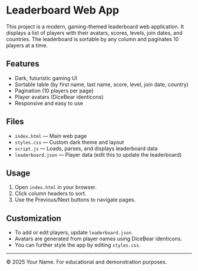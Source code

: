# Leaderboard Web App

This project is a modern, gaming-themed leaderboard web application. It displays a list of players with their avatars, scores, levels, join dates, and countries. The leaderboard is sortable by any column and paginates 10 players at a time.

## Features
- Dark, futuristic gaming UI
- Sortable table (by first name, last name, score, level, join date, country)
- Pagination (10 players per page)
- Player avatars (DiceBear identicons)
- Responsive and easy to use

## Files
- `index.html` — Main web page
- `styles.css` — Custom dark theme and layout
- `script.js` — Loads, parses, and displays leaderboard data
- `leaderboard.json` — Player data (edit this to update the leaderboard)

## Usage
1. Open `index.html` in your browser.
2. Click column headers to sort.
3. Use the Previous/Next buttons to navigate pages.

## Customization
- To add or edit players, update `leaderboard.json`.
- Avatars are generated from player names using DiceBear identicons.
- You can further style the app by editing `styles.css`.

---

© 2025 Your Name. For educational and demonstration purposes.
